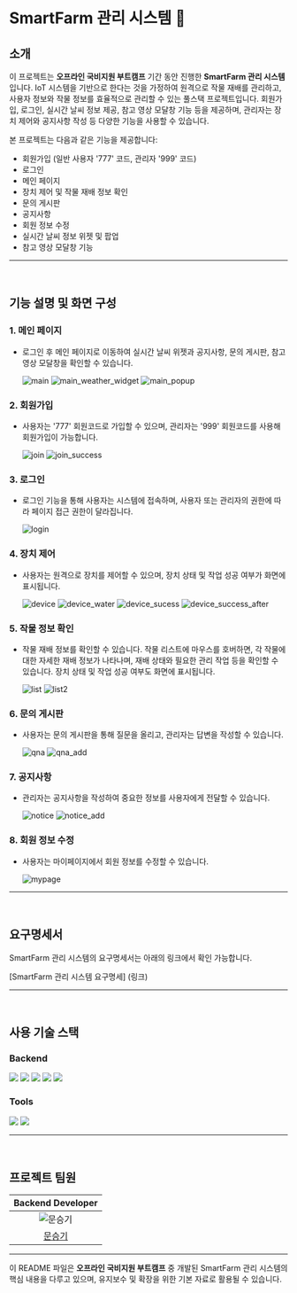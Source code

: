 # SmartFarm 관리 시스템 🌱

## 소개

이 프로젝트는 **오프라인 국비지원 부트캠프** 기간 동안 진행한 **SmartFarm 관리 시스템**입니다. IoT 시스템을 기반으로 한다는 것을 가정하여 원격으로 작물 재배를 관리하고, 사용자 정보와 작물 정보를 효율적으로 관리할 수 있는 풀스택 프로젝트입니다. 회원가입, 로그인, 실시간 날씨 정보 제공, 참고 영상 모달창 기능 등을 제공하며, 관리자는 장치 제어와 공지사항 작성 등 다양한 기능을 사용할 수 있습니다.

본 프로젝트는 다음과 같은 기능을 제공합니다:
- 회원가입 (일반 사용자 '777' 코드, 관리자 '999' 코드)
- 로그인
- 메인 페이지
- 장치 제어 및 작물 재배 정보 확인
- 문의 게시판
- 공지사항
- 회원 정보 수정
- 실시간 날씨 정보 위젯 및 팝업
- 참고 영상 모달창 기능

---

<br>

## 기능 설명 및 화면 구성

### 1. 메인 페이지
- 로그인 후 메인 페이지로 이동하여 실시간 날씨 위젯과 공지사항, 문의 게시판, 참고 영상 모달창을 확인할 수 있습니다.

  ![main](https://github.com/user-attachments/assets/186ad0e9-1ab2-4563-b28e-0ea1348ce048)
  ![main_weather_widget](https://github.com/user-attachments/assets/082c0c61-232b-4d07-96a6-b1d86ae2914a)
  ![main_popup](https://github.com/user-attachments/assets/7ea9a69d-18cd-4621-beab-632413f346b4)

### 2. 회원가입
- 사용자는 '777' 회원코드로 가입할 수 있으며, 관리자는 '999' 회원코드를 사용해 회원가입이 가능합니다.

  ![join](https://github.com/user-attachments/assets/17448a8c-6e73-44b5-be04-35b7b18c54ff)
  ![join_success](https://github.com/user-attachments/assets/ceed1814-45d8-45b9-a08c-8a9d936000a1)

### 3. 로그인
- 로그인 기능을 통해 사용자는 시스템에 접속하며, 사용자 또는 관리자의 권한에 따라 페이지 접근 권한이 달라집니다.

  ![login](https://github.com/user-attachments/assets/d80c9900-eba8-4c57-a04a-fedf2445aa12)

### 4. 장치 제어
- 사용자는 원격으로 장치를 제어할 수 있으며, 장치 상태 및 작업 성공 여부가 화면에 표시됩니다.

  ![device](https://github.com/user-attachments/assets/f5c937ef-18dc-4af7-856f-a94d7f0366ca)
  ![device_water](https://github.com/user-attachments/assets/47c56eda-546e-4386-9c69-217888c41d6f)
  ![device_sucess](https://github.com/user-attachments/assets/a9db89a3-e9a6-4c5d-8976-271b52bd18a1)
  ![device_success_after](https://github.com/user-attachments/assets/b41b5a28-be2d-4c59-8af1-96bfb9bbf9e2)

### 5. 작물 정보 확인
- 작물 재배 정보를 확인할 수 있습니다. 작물 리스트에 마우스를 호버하면, 각 작물에 대한 자세한 재배 정보가 나타나며, 재배 상태와 필요한 관리 작업 등을 확인할 수 있습니다. 장치 상태 및 작업 성공 여부도 화면에 표시됩니다.

  ![list](https://github.com/user-attachments/assets/34b7155d-b4d1-4c24-b671-9a4637210277)
  ![list2](https://github.com/user-attachments/assets/7187c62b-6dd6-41cd-bc32-8275ce1c3a56)


### 6. 문의 게시판
- 사용자는 문의 게시판을 통해 질문을 올리고, 관리자는 답변을 작성할 수 있습니다.

  ![qna](https://github.com/user-attachments/assets/f7af3575-67a7-4ce1-807d-e3153c041acb)
  ![qna_add](https://github.com/user-attachments/assets/c6ae3d4a-e7d2-4606-bd85-bf22c12cf2f5)

### 7. 공지사항
- 관리자는 공지사항을 작성하여 중요한 정보를 사용자에게 전달할 수 있습니다.

  ![notice](https://github.com/user-attachments/assets/b51d4a73-714e-4a9e-ac4f-86943254d560)
  ![notice_add](https://github.com/user-attachments/assets/c10c790e-8cd3-4a5c-a736-9583293ddc48)

### 8. 회원 정보 수정
- 사용자는 마이페이지에서 회원 정보를 수정할 수 있습니다.

  ![mypage](https://github.com/user-attachments/assets/cb27f78f-690f-4598-a9b6-55e7e60f21fc)

---

<br>

## 요구명세서

SmartFarm 관리 시스템의 요구명세서는 아래의 링크에서 확인 가능합니다.

  [SmartFarm 관리 시스템 요구명세] (링크)

---

<br>

## 사용 기술 스택

### Backend
<img src="https://img.shields.io/badge/Java-007396?style=for-the-badge&logo=Java&logoColor=white">
<img src="https://img.shields.io/badge/SpringBoot-6DB33F?style=for-the-badge&logo=SpringBoot&logoColor=white">
<img src="https://img.shields.io/badge/MySQL-4479A1?style=for-the-badge&logo=MySQL&logoColor=white">
<img src="https://img.shields.io/badge/JPA-6DB33F?style=for-the-badge&logo=Hibernate&logoColor=white">
<img src="https://img.shields.io/badge/SpringSecurity-6DB33F?style=for-the-badge&logo=SpringSecurity&logoColor=white">

### Tools
<img src="https://img.shields.io/badge/Github-181717?style=for-the-badge&logo=Github&logoColor=white">
<img src="https://img.shields.io/badge/IntelliJ%20IDEA-000000?style=for-the-badge&logo=IntelliJIDEA&logoColor=white">

---

<br>

## 프로젝트 팀원

| Backend Developer |
| :----------------: |
| ![문승기](https://github.com/seunggi-coding.png?size=120) |
| [문승기](https://github.com/seunggi-coding) |

---

이 README 파일은 **오프라인 국비지원 부트캠프** 중 개발된 SmartFarm 관리 시스템의 핵심 내용을 다루고 있으며, 유지보수 및 확장을 위한 기본 자료로 활용될 수 있습니다.
